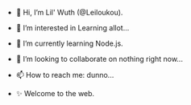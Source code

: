- 👋 Hi, I’m Lil' Wuth (@Leiloukou).
- 👀 I’m interested in Learning allot...
- 🌱 I’m currently learning Node.js.
- 💞️ I’m looking to collaborate on nothing right now...
- 📫 How to reach me: dunno...

- ✨ Welcome to the web.
